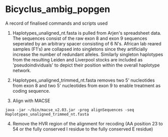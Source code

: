 # Bicyclus_ambig_popgen
A record of finalised commands and scripts used

1. Haplotypes_unaligned_nt.fasta is pulled from Arjen's spreadsheet data. The sequences consist of the raw exon 8 and exon 9 sequences seperated by an arbitrary spacer consisting of 6 N's. African lab reared samples (F1's) are collapsed into singletons since they artificially increase the number of redundant alleles. Similarly singleton haplotypes from the resulting Leiden and Liverpool stocks are included as 'pseudoindividuals' to depict their position within the overall haplotype network.

2. Haplotypes_unaligned_trimmed_nt.fasta removes two 5' nucleotides from exon 8 and two 5' nucleotides from exon 9 to enable treatment as coding sequence.

3. Align with MACSE 

`java -jar ~/bin/macse_v2.03.jar -prog alignSequences -seq Haplotypes_unaligned_trimmed_nt.fasta`

4. Remove the HVR region of the alignment for recoding (AA position 23 to 54 or the fully conserved I residue to the fully conserved E residue)
